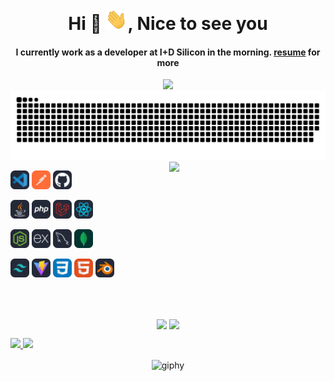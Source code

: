 <div align="center">
<h1 align="center"> Hi 👋 <img width="35" src="https://github.com/1999AZZAR/1999AZZAR/blob/main/resources/img/waving.gif"/>, Nice to see you </h1>
<h4 align="center">  I currently work as a developer at I+D Silicon in the morning. <a href=" " target="_blank">resume</a> for more</h4>
 <picture><img src = "https://github.com/7oSkaaa/7oSkaaa/blob/main/Images/about_me.gif?raw=true" width = 50px></picture>  
</div>

<div  >
  <a href=" ">
  <img  src="https://github.com/1999AZZAR/1999AZZAR/blob/main/resources/img/grid-snake.svg"
       alt="snake" /></a>
</div>
<picture> <img align="right" src="https://github.com/7oSkaaa/7oSkaaa/blob/main/Images/Right_Side.gif?raw=true" width = 250px></picture>
 <div>
     
  <p >
      <img src="https://github.com/tandpfun/skill-icons/raw/main/icons/VSCode-Dark.svg" alt="" width="30">
      <img src="https://github.com/tandpfun/skill-icons/raw/main/icons/Postman.svg" alt="" width="30">
      <img src="https://github.com/tandpfun/skill-icons/raw/main/icons/Github-Dark.svg" alt="" width="30"
 </p>
 <p>
      <img src="https://github.com/tandpfun/skill-icons/raw/main/icons/Java-Dark.svg" alt="java" width="30">
      <img src="https://github.com/tandpfun/skill-icons/raw/main/icons/PHP-Dark.svg" alt="" width="30">
      <img src="https://github.com/tandpfun/skill-icons/raw/main/icons/Laravel-Dark.svg" alt="" width="30">
      <img src="https://github.com/tandpfun/skill-icons/raw/main/icons/React-Dark.svg" alt="" width="30">
 </p>
 <p>
      <img src="https://github.com/tandpfun/skill-icons/raw/main/icons/NodeJS-Dark.svg" alt="" width="30">
      <img src="https://github.com/tandpfun/skill-icons/raw/main/icons/ExpressJS-Dark.svg" alt="" width="30">
      <img src="https://github.com/tandpfun/skill-icons/raw/main/icons/MySQL-Dark.svg" alt="" width="30">
      <img src="https://github.com/tandpfun/skill-icons/raw/main/icons/MongoDB.svg" alt="" width="30">
 </p>
 <p>
       <img src="https://github.com/tandpfun/skill-icons/raw/main/icons/TailwindCSS-Dark.svg" alt="" width="30">
       <img src="https://github.com/tandpfun/skill-icons/raw/main/icons/Vite-Dark.svg" alt="" width="30">
       <img src="https://github.com/tandpfun/skill-icons/raw/main/icons/CSS.svg" alt="" width="30">
       <img src="https://github.com/tandpfun/skill-icons/raw/main/icons/HTML.svg" alt="" width="30">
       <img src="https://github.com/tandpfun/skill-icons/raw/main/icons/Blender-Dark.svg" alt="" width="30">
 </p>
 </div>


 <br>
  
   <p align="center" >
      <br/>
      <a href="https://www.linkedin.com/in/augustogermánalegre/" target="blank"><img align="center" 
         src="https://img.shields.io/badge/linkedin-%231DA1F2.svg?style=for-the-badge&logo=linkedin&logoColor=white"
           height="30"/></a>
      <a href=" " target="blank"><img align="center"
         src="https://img.shields.io/badge/gmail-EA4335.svg?style=for-the-badge&logo=gmail&logoColor=white"
           height="30"/></a>
    </p>
   
 
   <p  >
          <a href=" ">
          <img width="45%" src="https://github-profile-summary-cards.vercel.app/api/cards/repos-per-language?   
                username=AlegreAugustoGerman&theme=gruvbox&layout=compact&hide_border=true"
           />
          <img width="45%" src="https://github-profile-summary-cards.vercel.app/api/cards/most-commit-language? 
               username=AlegreAugustoGerman&theme=gruvbox&layout=compact&hide_border=true"
           " />
          </a>

   
   </p>

   <p align="center">   
   <img align='center' src="https://i.giphy.com/media/M9gbBd9nbDrOTu1Mqx/giphy.webp" width="220" alt="giphy"  >
   </p>
    
